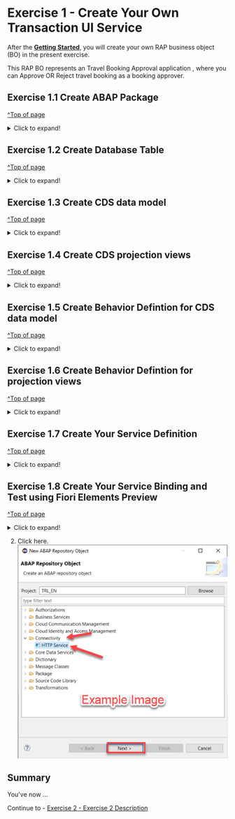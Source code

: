# Exercise 1 - Create Your Own Transaction UI Service

After the **[Getting Started](../ex0/README.md)**, you will create your own RAP business object (BO) in the present exercise.

This RAP BO represents an Travel Booking Approval application , where you can Approve OR Reject travel booking as a booking approver.

## Exercise 1.1 Create ABAP Package
[^Top of page](#)

 <details>
  <summary>Click to expand!</summary>
  
0.  Optional [ If already exists ]   : Add **ZLOCAL** to **Favorite Packages** by right-click on the favourite packages and select **Add Package..**. 
   ![](images/AD164_E1_1_Step0_0.png)
    In the pop up for **Select an ABAP Package**, type ZLOCAL as the search term and choose the option **ZLOCAL** under the **Matching items:** window and click on **OK**.
  ![](images/AD164_E1_1_Step0_1.png) 
   
1.	Right-click on the package **`ZLOCAL** and select **New > ABAP Package** from the context menu. 
   ![](images/AD164_E1_1_Step1.png)
  	
3.	Maintain the information provided below and click **Next >**.  
    - Name: **`ZAD164_TRAVEL_XXX`**
    - Description: `Travel Approval App XXX`
    - Check ** `Add to favorite packages` **
    ![](images/AD164_E1_1_Step2_1.png) 
    - Select TR `HE4K917646` from option **Choose from requests in which i am involved** OR choose option **Enter a request number** and  provide a transport request number `HE4K917646`
     ![](images/AD164_E1_1_Step2_2.png)
     ![](images/AD164_E1_1_Step2_3.png) 
 
4.	Click **Finish** to finish creation of the package and add the package to favorite pacakges list.
   You should now see your new package in your Project Explorer.
     ![](images/AD164_E1_1_Final.png) 
  
</details>


## Exercise 1.2 Create Database Table
[^Top of page](#)

<details>
  <summary>Click to expand!</summary>
 
Create a database table![table](images/adt_tabl.png) to store the _TravelBooking_ data.   
A TravelBooking entity defines general data, such as the agency, customer, begin and end date of the travel, total price with the currency, description of the travel and overall status denoting the approval status 

   1. Right-click on your ABAP package **`ZAD164_TRAVEL_###`** and select **New** > **Other ABAP Repository Object** from the context menu.
         
   2. Search for **database table**, select it, and click **Next >**.
   
   3. Maintain the required information (`###` is your group ID) and click **Next >**.
      - Name: **`ZAD164TRAVEL_###`**  
      - Description: _**`Persistence for Travel Booking ###`**_                  

   4. Select your transport request, and click **Finish** to create the database table.
   
   5. Replace the default code with the code snippet provided below and replace all occurences of the placeholder **`###`** with your group ID using the **Replace All** function (**Ctrl+F**).    
 
      > **Hint**: Hover the code snippet and choose the _Copy raw contents_ icon <img src="images/CopyRawContents.png" alt="table" width="30px"> appearing in the upper-right corner to copy it. 
      
<pre lang="ABAP">
@EndUserText.label : 'Persistence for Travel Booking 000'
@AbapCatalog.enhancement.category : #NOT_EXTENSIBLE
@AbapCatalog.tableCategory : #TRANSPARENT
@AbapCatalog.deliveryClass : #A
@AbapCatalog.dataMaintenance : #RESTRICTED
define table zad164travel_000 {
  key client            : abap.clnt not null;
  key travel_uuid       : sysuuid_x16 not null;
  travel_id             : zad164_travel_id not null;
  agency_id             : zad164_agency_id not null;
  customer_id           : zad164_customer_id not null;
  begin_date            : zad164_begin_date;
  end_date              : zad164_end_date;
  @Semantics.amount.currencyCode : 'zad164travel_000.currency_code'
  booking_fee           : zad164_booking_fee;
  @Semantics.amount.currencyCode : 'zad164travel_000.currency_code'
  total_price           : zad164_total_price;
  currency_code         : zad164_currency_code;
  description           : zad164_description;
  overall_status        : zad164_overall_status;
  local_created_by      : abp_creation_user;
  local_created_at      : abp_creation_tstmpl;
  local_last_changed_by : abp_locinst_lastchange_user;
  local_last_changed_at : abp_locinst_lastchange_tstmpl;
  last_changed_at       : abp_lastchange_tstmpl;

}
</pre>
       
   6. Save ![save icon](../../images/adt_save.png) and activate ![activate icon](../../images/adt_activate.png) the changes.
</details>

## Exercise 1.3 Create CDS data model
[^Top of page](#)

 <details>
  <summary>Click to expand!</summary>
 </details>
 
## Exercise 1.4 Create CDS projection views
[^Top of page](#)

 <details>
  <summary>Click to expand!</summary>
 </details>
 
## Exercise 1.5 Create Behavior Defintion for CDS data model
[^Top of page](#)

 <details>
  <summary>Click to expand!</summary>
 </details>
 
## Exercise 1.6 Create Behavior Defintion for projection views
[^Top of page](#)

 <details>
  <summary>Click to expand!</summary>
 </details>
 
## Exercise 1.7 Create Your Service Definition
[^Top of page](#)

 <details>
  <summary>Click to expand!</summary>
 </details>
 
## Exercise 1.8 Create Your Service Binding and Test using Fiori Elements Preview
[^Top of page](#)

 <details>
  <summary>Click to expand!</summary>
 </details>
    
2.	Click here.
<br>![](/exercises/ex1/images/01_02_0010.png)


## Summary

You've now ...

Continue to - [Exercise 2 - Exercise 2 Description](../ex2/README.md)

